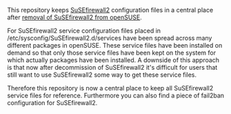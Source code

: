 This repository keeps
[SuSEfirewall2](https://github.com/openSUSE/susefirewall2) configuration files
in a central place after [removal of SuSEfirewall2 from
openSUSE](https://lists.opensuse.org/opensuse-factory/2019-01/msg00490.html).

For SuSEfirewall2 service configuration files placed in
/etc/sysconfig/SuSEfirewall2.d/services have been spread across many different
packages in openSUSE. These service files have been installed on demand so
that only those service files have been kept on the system for which actually
packages have been installed. A downside of this approach is that now after
decommission of SuSEfirewall2 it's difficult for users that still want to use
SuSEfirewall2 some way to get these service files.

Therefore this repository is now a central place to keep all SuSEfirewall2
service files for reference. Furthermore you can also find a piece of
fail2ban configuration for SuSEfirewall2.
